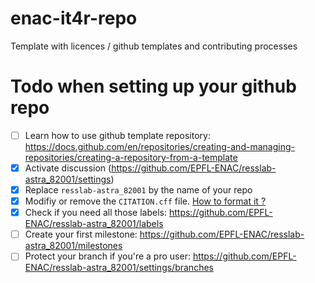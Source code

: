 # enac-it4r-repo

Template with licences / github templates and contributing processes

# Todo when setting up your github repo

- [ ] Learn how to use github template repository: https://docs.github.com/en/repositories/creating-and-managing-repositories/creating-a-repository-from-a-template
- [x] Activate discussion (https://github.com/EPFL-ENAC/resslab-astra_82001/settings)
- [x] Replace `resslab-astra_82001` by the name of your repo
- [x] Modifiy or remove the `CITATION.cff` file. [How to format it ?](https://docs.github.com/en/repositories/managing-your-repositorys-settings-and-features/customizing-your-repository/about-citation-files)
- [x] Check if you need all those labels: https://github.com/EPFL-ENAC/resslab-astra_82001/labels
- [ ] Create your first milestone: https://github.com/EPFL-ENAC/resslab-astra_82001/milestones
- [ ] Protect your branch if you're a pro user: https://github.com/EPFL-ENAC/resslab-astra_82001/settings/branches
